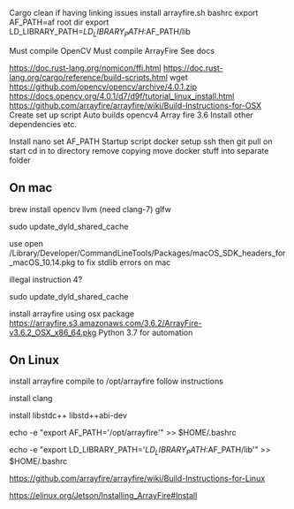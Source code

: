 Cargo clean if having linking issues
install arrayfire.sh
bashrc
export AF_PATH=af root dir
export LD_LIBRARY_PATH=$LD_LIBRARY_PATH:$AF_PATH/lib

Must compile OpenCV
Must compile ArrayFire
See docs


https://doc.rust-lang.org/nomicon/ffi.html
https://doc.rust-lang.org/cargo/reference/build-scripts.html
wget https://github.com/opencv/opencv/archive/4.0.1.zip
https://docs.opencv.org/4.0.1/d7/d9f/tutorial_linux_install.html
https://github.com/arrayfire/arrayfire/wiki/Build-Instructions-for-OSX
Create set up script
Auto builds opencv4
Array fire 3.6
Install other dependencies etc.


Install nano set AF_PATH
Startup script docker
setup ssh  then git pull on start cd in to directory remove copying move docker stuff into separate folder

## On mac
brew install opencv llvm (need clang-7) glfw

sudo update_dyld_shared_cache

use open /Library/Developer/CommandLineTools/Packages/macOS_SDK_headers_for_macOS_10.14.pkg
to fix stdlib errors on mac

illegal instruction 4?

sudo update_dyld_shared_cache

install arrayfire using osx package
https://arrayfire.s3.amazonaws.com/3.6.2/ArrayFire-v3.6.2_OSX_x86_64.pkg
Python 3.7 for automation

## On Linux
install arrayfire compile
to /opt/arrayfire follow instructions

install clang

install libstdc++ libstd++abi-dev

echo -e "export AF_PATH='/opt/arrayfire'" >> $HOME/.bashrc

echo -e "export LD_LIBRARY_PATH='$LD_LIBRARY_PATH:$AF_PATH/lib'" >> $HOME/.bashrc

https://github.com/arrayfire/arrayfire/wiki/Build-Instructions-for-Linux


https://elinux.org/Jetson/Installing_ArrayFire#Install

